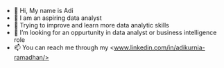 - 👋 Hi, My name is Adi 
- 👀 I am an aspiring data analyst 
- 🌱 Trying to improve and learn more data analytic skills
- 💞️ I’m looking for an oppurtunity in data analyst or business intelligence role
- 📫 You can reach me through my <www.linkedin.com/in/adikurnia-ramadhan/>

<!---
adikuram/adikuram is a ✨ special ✨ repository because its `README.md` (this file) appears on your GitHub profile.
You can click the Preview link to take a look at your changes.
--->
